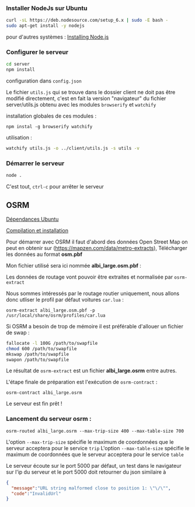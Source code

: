 ### Installer NodeJs sur Ubuntu

```bash
curl -sL https://deb.nodesource.com/setup_6.x | sudo -E bash -
sudo apt-get install -y nodejs
```
pour d'autres systèmes : [Installing Node.js](https://nodejs.org/en/download/package-manager/#installing-node-js-via-package-manager)

### Configurer le serveur

```bash
cd server
npm install
```
configuration dans `config.json`

Le fichier `utils.js` qui se trouve dans le dossier client ne doit pas être modifié directement, c'est en fait la version "navigateur" du fichier server/utils.js obtenu avec les modules `browserify` et `watchify`

installation globales de ces modules :

`npm instal -g browserify watchify`

utilisation :

```bash
watchify utils.js -o ../client/utils.js -s utils -v
```

### Démarrer le serveur
```bash
node .
```

C'est tout, `ctrl-c` pour arrêter le serveur


## OSRM

[Dépendances Ubuntu](https://github.com/Project-OSRM/osrm-backend/wiki/Building-on-Ubuntu#ubuntu-1604)

[Compilation et installation](https://github.com/Project-OSRM/osrm-backend/wiki/Building-OSRM#general-build-instructions-from-source)

Pour démarrer avec OSRM il faut d'abord des données Open Street Map
on peut en obtenir sur (https://mapzen.com/data/metro-extracts),
Télécharger les données au format **osm.pbf**

Mon fichier utilisé sera ici nommée **albi_large.osm.pbf** :

Les données de routage vont pouvoir être extraites et normalisée par `osrm-extract`

Nous sommes intéressés par le routage routier uniquement, nous allons donc utliser le profil par défaut voitures `car.lua` :

`osrm-extract albi_large.osm.pbf -p /usr/local/share/osrm/profiles/car.lua`

Si OSRM a besoin de trop de mémoire il est préférable d'allouer un fichier de swap :

```bash
fallocate -l 100G /path/to/swapfile
chmod 600 /path/to/swapfile
mkswap /path/to/swapfile
swapon /path/to/swapfile
```

Le résultat de `osrm-extract` est un fichier **albi_large.osrm** entre autres.

L'étape finale de préparation est l'exécution de `osrm-contract` :

`osrm-contract albi_large.osrm`

Le serveur est fin prêt !

### Lancement du serveur osrm :

`osrm-routed albi_large.osrm --max-trip-size 400 --max-table-size 700`

L'option `--max-trip-size` spécifie le maximum de coordonnées que le serveur acceptera pour le service `trip`
L'option `--max-table-size` spécifie le maximum de coordonnées que le serveur acceptera pour le service `table`

Le serveur écoute sur le port 5000 par défaut, un test dans le navigateur sur l'ip du serveur et le port 5000 doit retourner du json similaire à

```json
{
  "message":"URL string malformed close to position 1: \"\/\"",
  "code":"InvalidUrl"
}
```
















